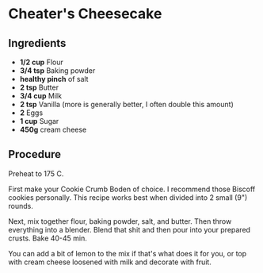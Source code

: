 # Cheater's Cheesecake

## Ingredients

- **1/2 cup** Flour
- **3/4 tsp** Baking powder
- **healthy pinch** of salt
- **2 tsp** Butter
- **3/4 cup** Milk
- **2 tsp** Vanilla (more is generally better, I often double this amount)
- **2** Eggs
- **1 cup** Sugar
- **450g** cream cheese

## Procedure

Preheat to 175 C.

First make your Cookie Crumb Boden of choice. I recommend those Biscoff cookies personally. This recipe works best when divided into 2 small (9") rounds.

Next, mix together flour, baking powder, salt, and butter. Then throw everything into a blender. Blend that shit and then pour into your prepared crusts. Bake 40-45 min.

You can add a bit of lemon to the mix if that's what does it for you, or top with cream cheese loosened with milk and decorate with fruit. 
